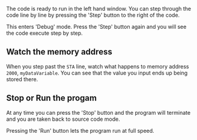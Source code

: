 The code is ready to run in the left hand window. You can step through the code line by line by pressing the 'Step' button to the right of the code.

This enters 'Debug' mode. Press the 'Step' button again and you will see the code execute step by step.

## Watch the memory address
When you step past the `STA` line, watch what happens to memory address `2000`, `myDataVariable`. You can see that the value you input ends up being stored there.

## Stop or Run the progam
At any time you can press the 'Stop' button and the program will terminate and you are taken back to source code mode.

Pressing the 'Run' button lets the program run at full speed.

